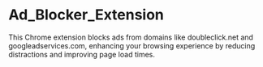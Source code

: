 # Ad_Blocker_Extension
This Chrome extension blocks ads from domains like doubleclick.net and googleadservices.com, enhancing your browsing experience by reducing distractions and improving page load times.
